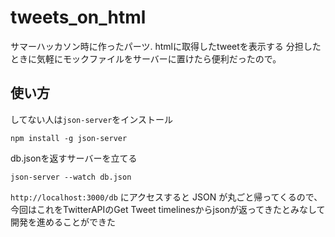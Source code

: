 # tweets_on_html
サマーハッカソン時に作ったパーツ. htmlに取得したtweetを表示する
分担したときに気軽にモックファイルをサーバーに置けたら便利だったので。
## 使い方
してない人は`json-server`をインストール

`npm install -g json-server`

db.jsonを返すサーバーを立てる

`json-server --watch db.json`

`http://localhost:3000/db`
にアクセスすると JSON が丸ごと帰ってくるので、今回はこれをTwitterAPIのGet Tweet timelinesからjsonが返ってきたとみなして開発を進めることができた

